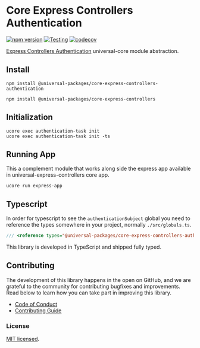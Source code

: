 # Core Express Controllers Authentication

[![npm version](https://badge.fury.io/js/@universal-packages%2Fcore-express-controllers-authentication.svg)](https://www.npmjs.com/package/@universal-packages/core-express-controllers-authentication)
[![Testing](https://github.com/universal-packages/universal-core-express-controllers-authentication/actions/workflows/testing.yml/badge.svg)](https://github.com/universal-packages/universal-core-express-controllers-authentication/actions/workflows/testing.yml)
[![codecov](https://codecov.io/gh/universal-packages/universal-core-express-controllers-authentication/branch/main/graph/badge.svg?token=CXPJSN8IGL)](https://codecov.io/gh/universal-packages/universal-core-express-controllers-authentication)

[Express Controllers Authentication](https://github.com/universal-packages/universal-express-controllers-authentication) universal-core module abstraction.

## Install

```shell
npm install @universal-packages/core-express-controllers-authentication

npm install @universal-packages/core-express-controllers
```

## Initialization

```shell
ucore exec authentication-task init
ucore exec authentication-task init -ts
```

## Running App

This a complement module that works along side the express app available in universal-express-controllers core app.

```
ucore run express-app
```

## Typescript

In order for typescript to see the `authenticationSubject` global you need to reference the types somewhere in your project, normally `./src/globals.ts`.

```ts
/// <reference types="@universal-packages/core-express-controllers-authentication" />
```

This library is developed in TypeScript and shipped fully typed.

## Contributing

The development of this library happens in the open on GitHub, and we are grateful to the community for contributing bugfixes and improvements. Read below to learn how you can take part in improving this library.

- [Code of Conduct](./CODE_OF_CONDUCT.md)
- [Contributing Guide](./CONTRIBUTING.md)

### License

[MIT licensed](./LICENSE).
